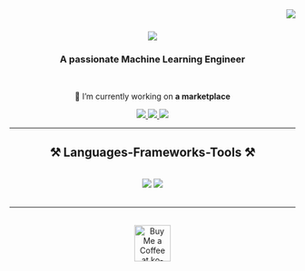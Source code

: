 <img align="right" src="https://visitor-badge.laobi.icu/badge?page_id=AhmedibrahimGH.AhmedibrahimGH." />

<h1 align="center">
    <img src="https://readme-typing-svg.herokuapp.com/?font=Righteous&size=35&center=true&vCenter=true&width=500&height=70&duration=4000&lines=Hi+There!+👋;+I'm+Ahmed+ibrahim!;" />
</h1>

<h3 align="center">A passionate Machine Learning Engineer</h3>

<br/>

<div align="center">
 
 🔭 I’m currently working on **a marketplace**
 

 </div>
 
<div align="center"> 
  <a href="mailto:hamadahima389@gmail.com">
    <img src="https://img.shields.io/badge/Gmail-333333?style=for-the-badge&logo=gmail&logoColor=red" />
  </a>
  <a href="https://www.linkedin.com/in/ahmedibrahims/" target="_blank">
    <img src="https://img.shields.io/badge/LinkedIn-0077B5?style=for-the-badge&logo=linkedin&logoColor=white" target="_blank" />
  </a>
  <a href="https://ahmedibrahimgh.github.io/ML-AhmedIbrahim.github.io/" target="_blank">
     <img src="https://img.shields.io/badge/Portfolio-FF5722?style=for-the-badge&logo=todoist&logoColor=white" target="_blank" /> <!-- sqlite, safari, google-chrome are other good icon options -->
  </a>
</div>

 <hr/>
 
<h2 align="center">⚒️ Languages-Frameworks-Tools ⚒️</h2>
<br/>
<div align="center">
    <img src="https://skillicons.dev/icons?i=python , c ,  html ,css ,vscode ,github ,git,r" />
    <img src="https://skillicons.dev/icons?i=nodejs,javascript,typescript,express,firebase,mongodb,c,java,nextjs,mysql,flask" /><br>
</div>

<br/>
<hr/>



<br/>

<div align="center">
<a href=' https://www.buymeacoffee.com/ahmedibrahimsayed' target='_blank'><img height='64' style='border:0px;height:64px;' src='https://storage.ko-fi.com/cdn/kofi1.png?v=3' border='0' alt='Buy Me a Coffee at ko-fi.com' /></a>
</div>

<br/>
